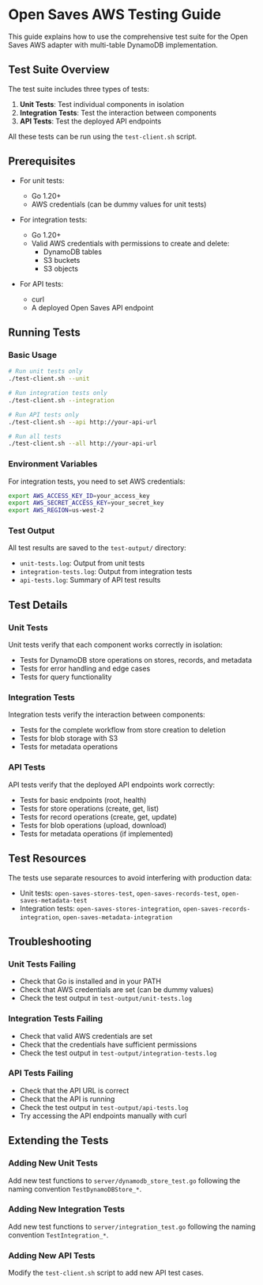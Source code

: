 # Open Saves AWS Testing Guide

This guide explains how to use the comprehensive test suite for the Open Saves AWS adapter with multi-table DynamoDB implementation.

## Test Suite Overview

The test suite includes three types of tests:

1. **Unit Tests**: Test individual components in isolation
2. **Integration Tests**: Test the interaction between components
3. **API Tests**: Test the deployed API endpoints

All these tests can be run using the `test-client.sh` script.

## Prerequisites

- For unit tests:
  - Go 1.20+
  - AWS credentials (can be dummy values for unit tests)

- For integration tests:
  - Go 1.20+
  - Valid AWS credentials with permissions to create and delete:
    - DynamoDB tables
    - S3 buckets
    - S3 objects

- For API tests:
  - curl
  - A deployed Open Saves API endpoint

## Running Tests

### Basic Usage

```bash
# Run unit tests only
./test-client.sh --unit

# Run integration tests only
./test-client.sh --integration

# Run API tests only
./test-client.sh --api http://your-api-url

# Run all tests
./test-client.sh --all http://your-api-url
```

### Environment Variables

For integration tests, you need to set AWS credentials:

```bash
export AWS_ACCESS_KEY_ID=your_access_key
export AWS_SECRET_ACCESS_KEY=your_secret_key
export AWS_REGION=us-west-2
```

### Test Output

All test results are saved to the `test-output/` directory:

- `unit-tests.log`: Output from unit tests
- `integration-tests.log`: Output from integration tests
- `api-tests.log`: Summary of API test results

## Test Details

### Unit Tests

Unit tests verify that each component works correctly in isolation:

- Tests for DynamoDB store operations on stores, records, and metadata
- Tests for error handling and edge cases
- Tests for query functionality

### Integration Tests

Integration tests verify the interaction between components:

- Tests for the complete workflow from store creation to deletion
- Tests for blob storage with S3
- Tests for metadata operations

### API Tests

API tests verify that the deployed API endpoints work correctly:

- Tests for basic endpoints (root, health)
- Tests for store operations (create, get, list)
- Tests for record operations (create, get, update)
- Tests for blob operations (upload, download)
- Tests for metadata operations (if implemented)

## Test Resources

The tests use separate resources to avoid interfering with production data:

- Unit tests: `open-saves-stores-test`, `open-saves-records-test`, `open-saves-metadata-test`
- Integration tests: `open-saves-stores-integration`, `open-saves-records-integration`, `open-saves-metadata-integration`

## Troubleshooting

### Unit Tests Failing

- Check that Go is installed and in your PATH
- Check that AWS credentials are set (can be dummy values)
- Check the test output in `test-output/unit-tests.log`

### Integration Tests Failing

- Check that valid AWS credentials are set
- Check that the credentials have sufficient permissions
- Check the test output in `test-output/integration-tests.log`

### API Tests Failing

- Check that the API URL is correct
- Check that the API is running
- Check the test output in `test-output/api-tests.log`
- Try accessing the API endpoints manually with curl

## Extending the Tests

### Adding New Unit Tests

Add new test functions to `server/dynamodb_store_test.go` following the naming convention `TestDynamoDBStore_*`.

### Adding New Integration Tests

Add new test functions to `server/integration_test.go` following the naming convention `TestIntegration_*`.

### Adding New API Tests

Modify the `test-client.sh` script to add new API test cases.
